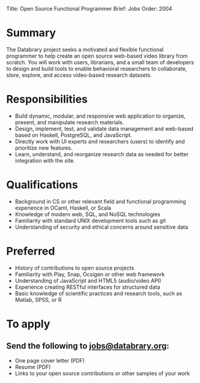 Title: Open Source Functional Programmer
Brief: Jobs
Order: 2004

# Summary

The Databrary project seeks a motivated and flexible functional programmer to help create an open source web-based video library from scratch.
You will work with users, librarians, and a small team of developers to design and build tools to enable behavioral researchers to collaborate, store, explore, and access video-based research datasets.

# Responsibilities

- Build dynamic, modular, and responsive web application to organize, present, and manipulate research materials.
- Design, implement, test, and validate data management and web-based based on Haskell, PostgreSQL, and JavaScript.
- Directly work with UI experts and researchers (users) to identify and prioritize new features.
- Learn, understand, and reorganize research data as needed for better integration with the site.

# Qualifications

- Background in CS or other relevant field and functional programming experience in OCaml, Haskell, or Scala
- Knowledge of modern web, SQL, and NoSQL technologies
- Familiarity with standard UNIX development tools such as git
- Understanding of security and ethical concerns around sensitive data

# Preferred

- History of contributions to open source projects
- Familiarity with Play, Snap, Ocsigen or other web framework
- Understanding of JavaScript and HTML5 (audio/video API)
- Experience creating RESTful interfaces for structured data
- Basic knowledge of scientific practices and research tools, such as Matlab, SPSS, or R

# To apply
## Send the following to jobs@databrary.org:

- One page cover letter (PDF)
- Resume (PDF)
- Links to your open source contributions or other samples of your work
